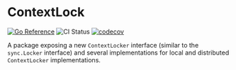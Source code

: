 ContextLock
===========

[![Go Reference](https://pkg.go.dev/badge/github.com/dylanplecki/contextlock.svg)](https://pkg.go.dev/github.com/dylanplecki/contextlock) ![CI Status](https://github.com/dylanplecki/contextlock/actions/workflows/test.yaml/badge.svg?branch=master) [![codecov](https://codecov.io/gh/dylanplecki/contextlock/branch/master/graph/badge.svg?token=R66LXRJKJ9)](https://codecov.io/gh/dylanplecki/contextlock)

A package exposing a new `ContextLocker` interface (similar to the `sync.Locker` interface) and several implementations for local and distributed `ContextLocker` implementations.
